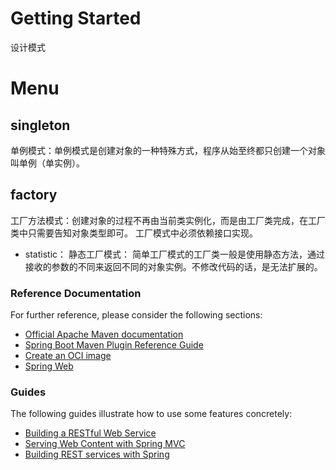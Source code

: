 # Getting Started
设计模式

# Menu
## singleton
单例模式：单例模式是创建对象的一种特殊方式，程序从始至终都只创建一个对象叫单例（单实例）。

## factory
工厂方法模式：创建对象的过程不再由当前类实例化，而是由工厂类完成，在工厂类中只需要告知对象类型即可。
工厂模式中必须依赖接口实现。
* statistic： 静态工厂模式： 简单工厂模式的工厂类一般是使用静态方法，通过接收的参数的不同来返回不同的对象实例。不修改代码的话，是无法扩展的。
    
### Reference Documentation
For further reference, please consider the following sections:

* [Official Apache Maven documentation](https://maven.apache.org/guides/index.html)
* [Spring Boot Maven Plugin Reference Guide](https://docs.spring.io/spring-boot/docs/2.5.5/maven-plugin/reference/html/)
* [Create an OCI image](https://docs.spring.io/spring-boot/docs/2.5.5/maven-plugin/reference/html/#build-image)
* [Spring Web](https://docs.spring.io/spring-boot/docs/2.5.5/reference/htmlsingle/#boot-features-developing-web-applications)

### Guides
The following guides illustrate how to use some features concretely:

* [Building a RESTful Web Service](https://spring.io/guides/gs/rest-service/)
* [Serving Web Content with Spring MVC](https://spring.io/guides/gs/serving-web-content/)
* [Building REST services with Spring](https://spring.io/guides/tutorials/bookmarks/)

